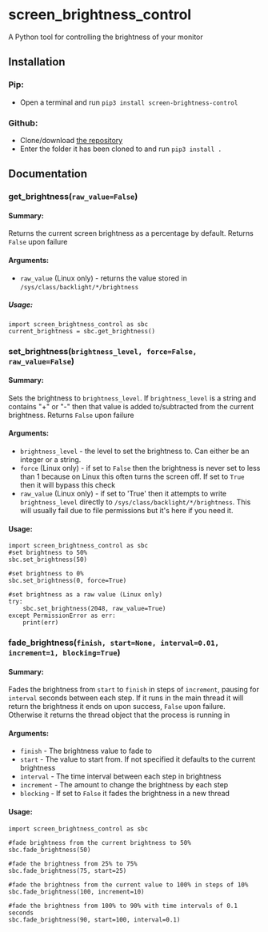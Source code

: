 # screen_brightness_control
A Python tool for controlling the brightness of your monitor

## Installation
### Pip:
* Open a terminal and run `pip3 install screen-brightness-control`

### Github:
* Clone/download [the repository](https://github.com/Crozzers/screen_brightness_control)
* Enter the folder it has been cloned to and run `pip3 install .`

## Documentation
### get_brightness(`raw_value=False`)
#### Summary:
Returns the current screen brightness as a percentage by default.
Returns `False` upon failure
#### Arguments:
* `raw_value` (Linux only) - returns the value stored in `/sys/class/backlight/*/brightness`
##### Usage:
```
import screen_brightness_control as sbc
current_brightness = sbc.get_brightness()
```

### set_brightness(`brightness_level, force=False, raw_value=False`)
#### Summary: 
Sets the brightness to `brightness_level`. If `brightness_level` is a string and contains "+" or "-" then that value is added to/subtracted from the current brightness.
Returns `False` upon failure
#### Arguments:
* `brightness_level` - the level to set the brightness to. Can either be an integer or a string.
* `force` (Linux only) - if set to `False` then the brightness is never set to less than 1 because on Linux this often turns the screen off. If set to `True` then it will bypass this check
* `raw_value` (Linux only) - if set to 'True' then it attempts to write `brightness_level` directly to `/sys/class/backlight/*/brightness`. This will usually fail due to file permissions but it's here if you need it.
#### Usage:
```
import screen_brightness_control as sbc
#set brightness to 50%
sbc.set_brightness(50)

#set brightness to 0%
sbc.set_brightness(0, force=True)

#set brightness as a raw value (Linux only)
try:
    sbc.set_brightness(2048, raw_value=True)
except PermissionError as err:
    print(err)
```

### fade_brightness(`finish, start=None, interval=0.01, increment=1, blocking=True`)
#### Summary:
Fades the brightness from `start` to `finish` in steps of `increment`, pausing for `interval` seconds between each step.
If it runs in the main thread it will return the brightness it ends on upon success, `False` upon failure. Otherwise it returns the thread object that the process is running in
#### Arguments:
* `finish` - The brightness value to fade to
* `start` - The value to start from. If not specified it defaults to the current brightness
* `interval` - The time interval between each step in brightness
* `increment` - The amount to change the brightness by each step
* `blocking` - If set to `False` it fades the brightness in a new thread
#### Usage:
```
import screen_brightness_control as sbc

#fade brightness from the current brightness to 50%
sbc.fade_brightness(50)

#fade the brightness from 25% to 75%
sbc.fade_brightness(75, start=25)

#fade the brightness from the current value to 100% in steps of 10%
sbc.fade_brightness(100, increment=10)

#fade the brightness from 100% to 90% with time intervals of 0.1 seconds
sbc.fade_brightness(90, start=100, interval=0.1)
```
